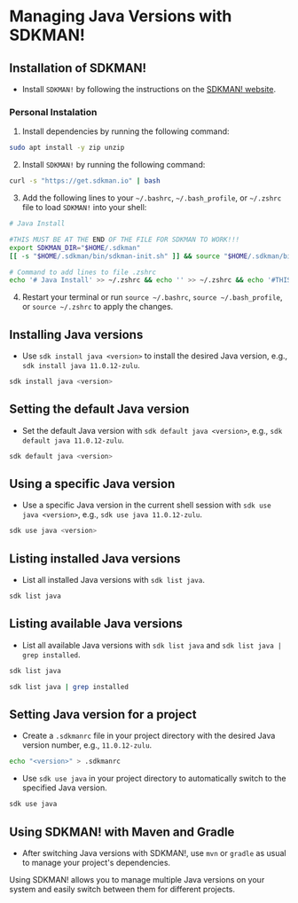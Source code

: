 # Managing Java Versions with SDKMAN!

## Installation of SDKMAN!
- Install `SDKMAN!` by following the instructions on the [SDKMAN! website](https://sdkman.io/install).

### Personal Instalation

1. Install dependencies by running the following command:
```bash 
sudo apt install -y zip unzip
```
2. Install `SDKMAN!` by running the following command:
```bash
curl -s "https://get.sdkman.io" | bash
```
3. Add the following lines to your `~/.bashrc`, `~/.bash_profile`, or `~/.zshrc` file to load `SDKMAN!` into your shell:
```bash
# Java Install

#THIS MUST BE AT THE END OF THE FILE FOR SDKMAN TO WORK!!!
export SDKMAN_DIR="$HOME/.sdkman"
[[ -s "$HOME/.sdkman/bin/sdkman-init.sh" ]] && source "$HOME/.sdkman/bin/sdkman-init.sh"
```
```bash
# Command to add lines to file .zshrc
echo '# Java Install' >> ~/.zshrc && echo '' >> ~/.zshrc && echo '#THIS MUST BE AT THE END OF THE FILE FOR SDKMAN TO WORK!!!' >> ~/.zshrc && echo 'export SDKMAN_DIR="$HOME/.sdkman"' >> ~/.zshrc && echo '[[ -s "$HOME/.sdkman/bin/sdkman-init.sh" ]] && source "$HOME/.sdkman/bin/sdkman-init.sh"' >> ~/.zshrc
```

4. Restart your terminal or run `source ~/.bashrc`, `source ~/.bash_profile`, or `source ~/.zshrc` to apply the changes.

## Installing Java versions
- Use `sdk install java <version>` to install the desired Java version, e.g., `sdk install java 11.0.12-zulu`.
```bash
sdk install java <version>
```

## Setting the default Java version
- Set the default Java version with `sdk default java <version>`, e.g., `sdk default java 11.0.12-zulu`.
```bash
sdk default java <version>
```

## Using a specific Java version
- Use a specific Java version in the current shell session with `sdk use java <version>`, e.g., `sdk use java 11.0.12-zulu`.
```bash
sdk use java <version>
```

## Listing installed Java versions
- List all installed Java versions with `sdk list java`.
```bash
sdk list java
```

## Listing available Java versions
- List all available Java versions with `sdk list java` and `sdk list java | grep installed`.
```bash
sdk list java
```
```bash
sdk list java | grep installed
```

## Setting Java version for a project
- Create a `.sdkmanrc` file in your project directory with the desired Java version number, e.g., `11.0.12-zulu`.
```bash
echo "<version>" > .sdkmanrc
```
- Use `sdk use java` in your project directory to automatically switch to the specified Java version.
```bash
sdk use java
```

## Using SDKMAN! with Maven and Gradle
- After switching Java versions with SDKMAN!, use `mvn` or `gradle` as usual to manage your project's dependencies.

Using SDKMAN! allows you to manage multiple Java versions on your system and easily switch between them for different projects.
